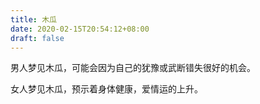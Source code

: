 ```yaml
---
title: 木瓜
date: 2020-02-15T20:54:12+08:00
draft: false
---
```


男人梦见木瓜，可能会因为自己的犹豫或武断错失很好的机会。


女人梦见木瓜，预示着身体健康，爱情运的上升。
